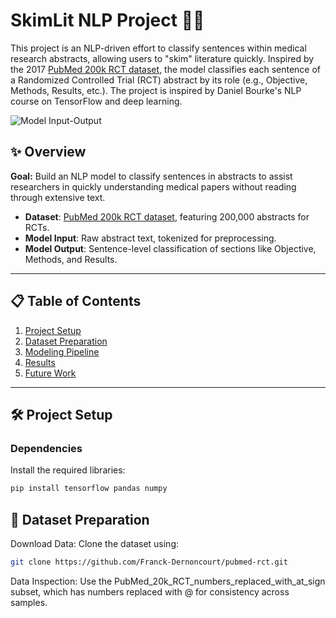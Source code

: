 # SkimLit NLP Project 📄🔥

This project is an NLP-driven effort to classify sentences within medical research abstracts, allowing users to "skim" literature quickly. Inspired by the 2017 [PubMed 200k RCT dataset](https://arxiv.org/abs/1710.06071), the model classifies each sentence of a Randomized Controlled Trial (RCT) abstract by its role (e.g., Objective, Methods, Results, etc.). The project is inspired by Daniel Bourke's NLP course on TensorFlow and deep learning.

![Model Input-Output](https://raw.githubusercontent.com/mrdbourke/tensorflow-deep-learning/main/images/09-skimlit-overview-input-and-output.png)

## ✨ Overview

**Goal:** Build an NLP model to classify sentences in abstracts to assist researchers in quickly understanding medical papers without reading through extensive text.

- **Dataset**: [PubMed 200k RCT dataset](https://github.com/Franck-Dernoncourt/pubmed-rct), featuring 200,000 abstracts for RCTs.
- **Model Input**: Raw abstract text, tokenized for preprocessing.
- **Model Output**: Sentence-level classification of sections like Objective, Methods, and Results.

---

## 📋 Table of Contents

1. [Project Setup](#project-setup)
2. [Dataset Preparation](#dataset-preparation)
3. [Modeling Pipeline](#modeling-pipeline)
4. [Results](#results)
5. [Future Work](#future-work)

---

## 🛠️ Project Setup

### Dependencies

Install the required libraries:

```bash
pip install tensorflow pandas numpy
```


## 📂 Dataset Preparation
Download Data: Clone the dataset using:

```bash
git clone https://github.com/Franck-Dernoncourt/pubmed-rct.git
```

Data Inspection: Use the PubMed_20k_RCT_numbers_replaced_with_at_sign subset, which has numbers replaced with @ for consistency across samples.



